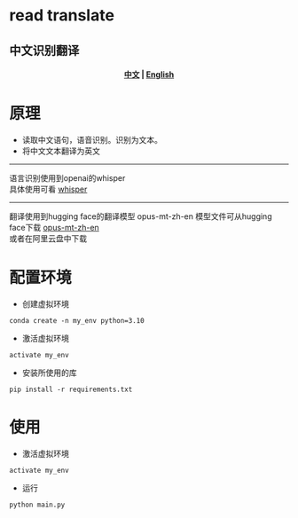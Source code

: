 # read translate
## 中文识别翻译
<h4 align="center">
    <p>
        <a href="https://github.com/WThirteen/read_translate/blob/master/README.md">中文</a> |
        <a href="https://github.com/WThirteen/ChatterBot/blob/master/README_en.md">English</a>      
    <p>
</h4>

# 原理
* 读取中文语句，语音识别。识别为文本。
* 将中文文本翻译为英文
-------------------------------------
语言识别使用到openai的whisper   
具体使用可看 [whisper](https://github.com/openai/whisper)   

-------------------------------------
翻译使用到hugging face的翻译模型 opus-mt-zh-en
模型文件可从hugging face下载  [opus-mt-zh-en](https://github.com/openai/whisper)   
或者在阿里云盘中下载 

# 配置环境
* 创建虚拟环境
```
conda create -n my_env python=3.10
```
* 激活虚拟环境
```
activate my_env
```
* 安装所使用的库
```
pip install -r requirements.txt
```

# 使用
* 激活虚拟环境
```
activate my_env
```
* 运行
```
python main.py
```
